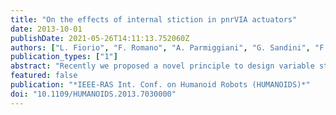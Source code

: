 ```yaml
---
title: "On the effects of internal stiction in pnrVIA actuators"
date: 2013-10-01
publishDate: 2021-05-26T14:11:13.752060Z
authors: ["L. Fiorio", "F. Romano", "A. Parmiggiani", "G. Sandini", "F. Nori"]
publication_types: ["1"]
abstract: "Recently we proposed a novel principle to design variable stiffness actuators [1]. For a single actuated joint, the principle adopts two motors in agonist-antagonist configuration coupled to the joint via nonlinear springs. Co-activation (the simultaneous activation of both motors) increases both the joint stiffness and the joint passive noise rejection, which is the ability to reduce the effect of noise without relying on explicit feedback loops. In this paper we further explore the properties of this actuator modeling the effect of static frictions (also known as stiction) on the joint equilibrium configuration. In the proposed framework, it is observed that static friction might result in multiple equilibrium configurations for a constant actuation level; this possibility is undesirable given the characteristics of the proposed actuator.We therefore characterize how stiction acting on the two motors influences the equilibrium configurations of the actuated joint. The analysis is conducted without specifying the characteristics of the non-linear springs. This procedural choice allows to give sufficient analytical conditions to guarantee that an increased level of co-activation reduces the effects of stiction on the joint equilibrium. Analytical conditions are then verified on a prototype of the actuator."
featured: false
publication: "*IEEE-RAS Int. Conf. on Humanoid Robots (HUMANOIDS)*"
doi: "10.1109/HUMANOIDS.2013.7030000"
---
```


